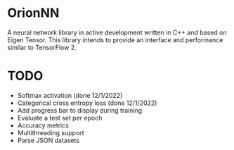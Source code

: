 # OrionNN
A neural network library in active development written in C++ and based on Eigen Tensor.
This library intends to provide an interface and performance similar to TensorFlow 2.



# TODO
- Softmax activation (done 12/1/2022)
- Categorical cross entropy loss (done 12/1/2022)
- Add progress bar to display during training
- Evaluate a test set per epoch
- Accuracy metrics
- Multithreading support
- Parse JSON datasets